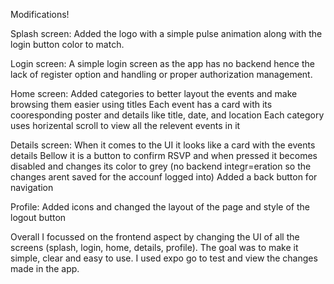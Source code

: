 Modifications!

Splash screen: 
Added the logo with a simple pulse animation along with the login button color to match.

Login screen:
A simple login screen as the app has no backend hence the lack of register option and handling or proper authorization management.

Home screen:
Added categories to better layout the events and make browsing them easier using titles
Each event has a card with its cooresponding poster and details like title, date, and location
Each category uses horizental scroll to view all the relevent events in it

Details screen:
When it comes to the UI it looks like a card with the events details
Bellow it is a button to confirm RSVP and when pressed it becomes disabled and changes its color to grey (no backend integr=eration so the changes arent saved for the accounf logged into)
Added a back button for navigation

Profile:
Added icons and changed the layout of the page and style of the logout button

Overall I focussed on the frontend aspect by changing the UI of all the screens (splash, login, home, details, profile). The goal was to make it simple, clear and easy to use.
I used expo go to test and view the changes made in the app. 
